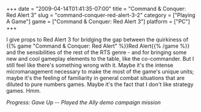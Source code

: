 +++
date = "2009-04-14T01:41:35-07:00"
title = "Command & Conquer: Red Alert 3"
slug = "command-conquer-red-alert-3-2"
category = ["Playing A Game"]
game = ["Command & Conquer: Red Alert 3"]
platform = ["PC"]
+++

I give props to Red Alert 3 for bridging the gap between the quirkiness of {{% game "Command & Conquer: Red Alert" %}}Red Alert{{% /game %}} and the sensibilities of the rest of the RTS genre - and for bringing some new and cool gameplay elements to the table, like the co-commander.  But I still feel like there's something wrong with it.  Maybe it's the intense micromanagement necessary to make the most of the game's unique units; maybe it's the feeling of familiarity in general combat situations that are diluted to pure numbers games.  Maybe it's the fact that I don't like strategy games.  Hmm.

<i>Progress: Gave Up -- Played the Ally demo campaign mission</i>
